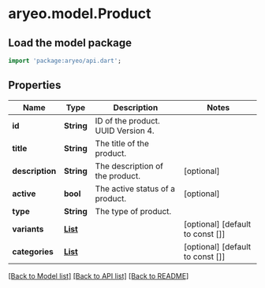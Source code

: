 # aryeo.model.Product

## Load the model package
```dart
import 'package:aryeo/api.dart';
```

## Properties
Name | Type | Description | Notes
------------ | ------------- | ------------- | -------------
**id** | **String** | ID of the product. UUID Version 4. | 
**title** | **String** | The title of the product. | 
**description** | **String** | The description of the product. | [optional] 
**active** | **bool** | The active status of a product. | [optional] 
**type** | **String** | The type of product. | 
**variants** | [**List<ProductVariant>**](ProductVariant.md) |  | [optional] [default to const []]
**categories** | [**List<ProductCategory>**](ProductCategory.md) |  | [optional] [default to const []]

[[Back to Model list]](../README.md#documentation-for-models) [[Back to API list]](../README.md#documentation-for-api-endpoints) [[Back to README]](../README.md)



